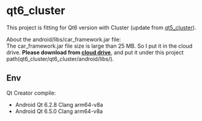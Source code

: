 # qt6_cluster
This project is fitting for Qt6 version with Cluster (update from [qt5_cluster](https://github.com/dawi9840/qt5_cluster.git)).         

About the android/libs/car_framework.jar file:      
The car_framework.jar file size is large than 25 MB. So I put it in the cloud drive. **Please download from [cloud drive](https://drive.google.com/file/d/1uLDje9tRJMZqveUOVi5OUoK3VJaT2BBc/view)**, and put it under this project path(qt6_cluster/qt6_cluster/android/libs/).     

## Env   
Qt Creator compile:   
- Android Qt 6.2.8 Clang arm64-v8a   
- Android Qt 6.5.0 Clang arm64-v8a   
